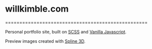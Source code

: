 # willkimble.com
==================================================

 Personal portfolio site, built on [SCSS] and [Vanilla Javascript].

Preview images created with [Spline 3D].

[SCSS]: https://sass-lang.com/documentation/syntax
[Vanilla Javascript]: https://www.javascript.com/
[Spline 3D]: https://spline.design/
